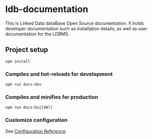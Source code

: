# ldb-documentation
This is Linked Data dataBase Open Source documentation. It holds developer documentation such as installation details, as well as user documentation for the LDBMS.

## Project setup
```
npm install
```

### Compiles and hot-reloads for development
```
npm run docs:dev
```

### Compiles and minifies for production
```
npm run docs:buildAll
```

### Customize configuration
See [Configuration Reference](https://cli.vuejs.org/config/).

